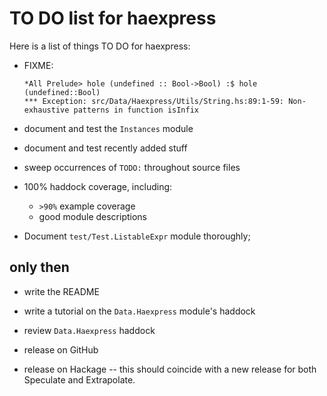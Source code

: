 TO DO list for haexpress
========================

Here is a list of things TO DO for haexpress:

* FIXME:

  ```
  *All Prelude> hole (undefined :: Bool->Bool) :$ hole (undefined::Bool)
  *** Exception: src/Data/Haexpress/Utils/String.hs:89:1-59: Non-exhaustive patterns in function isInfix
  ```

* document and test the `Instances` module

* document and test recently added stuff

* sweep occurrences of `TODO:` throughout source files

* 100% haddock coverage, including:
	- `>90%` example coverage
	- good module descriptions

* Document `test/Test.ListableExpr` module thoroughly;


only then
---------

* write the README

* write a tutorial on the `Data.Haexpress` module's haddock

* review `Data.Haexpress` haddock

* release on GitHub

* release on Hackage -- this should coincide with a new release for both
  Speculate and Extrapolate.
